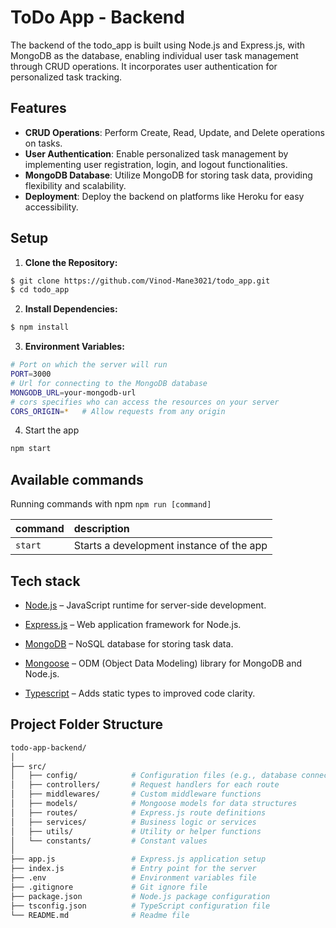 # ToDo App - Backend

The backend of the todo_app is built using Node.js and Express.js, with MongoDB as the database, enabling individual user task management through CRUD operations. It incorporates user authentication for personalized task tracking.

## Features

- **CRUD Operations**: Perform Create, Read, Update, and Delete operations on tasks.
- **User Authentication**: Enable personalized task management by implementing user registration, login, and logout functionalities.
- **MongoDB Database**: Utilize MongoDB for storing task data, providing flexibility and scalability.
- **Deployment**: Deploy the backend on platforms like Heroku for easy accessibility.

## Setup

1. **Clone the Repository:**
```bash
$ git clone https://github.com/Vinod-Mane3021/todo_app.git
$ cd todo_app
 ```

2. **Install Dependencies:**
```bash
$ npm install
```

3. **Environment Variables:**
```bash
# Port on which the server will run
PORT=3000
# Url for connecting to the MongoDB database
MONGODB_URL=your-mongodb-url
# cors specifies who can access the resources on your server
CORS_ORIGIN=*   # Allow requests from any origin
```
4. Start the app
```bash
npm start
```

## Available commands

Running commands with npm `npm run [command]`

| command         | description                              |
| :-------------- | :--------------------------------------- |
| `start`         | Starts a development instance of the app |



## Tech stack

- [Node.js](https://nodejs.org/en) – JavaScript runtime for server-side development.

- [Express.js](https://expressjs.com/) – Web application framework for Node.js.

- [MongoDB](https://www.mongodb.com/) – NoSQL database for storing task data.

- [Mongoose](https://mongoosejs.com/) – ODM (Object Data Modeling) library for MongoDB and Node.js.

- [Typescript](https://www.typescriptlang.org/) – Adds static types to improved code clarity.


## Project Folder Structure


```bash
todo-app-backend/
│
├── src/
│   ├── config/            # Configuration files (e.g., database connection)
│   ├── controllers/       # Request handlers for each route
│   ├── middlewares/       # Custom middleware functions
│   ├── models/            # Mongoose models for data structures
│   ├── routes/            # Express.js route definitions
│   ├── services/          # Business logic or services
│   ├── utils/             # Utility or helper functions
│   └── constants/         # Constant values
│
├── app.js                 # Express.js application setup
├── index.js               # Entry point for the server
├── .env                   # Environment variables file
├── .gitignore             # Git ignore file
├── package.json           # Node.js package configuration
├── tsconfig.json          # TypeScript configuration file
└── README.md              # Readme file

```






